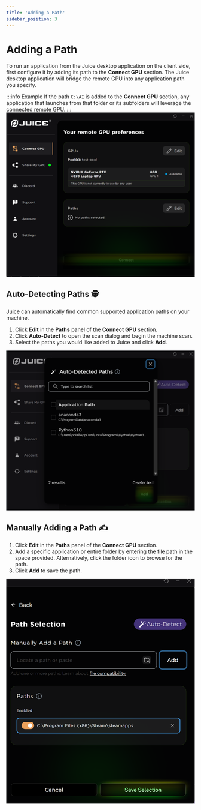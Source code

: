 ```yaml
---
title: 'Adding a Path'
sidebar_position: 3
---
```


# Adding a Path

To run an application from the Juice desktop application on the client side, first configure it by adding its path to the **Connect GPU** section. The Juice desktop application will bridge the remote GPU into any application path you specify.

:::info Example
If the path `C:\AI` is added to the **Connect GPU** section, any application that launches from that folder or its subfolders will leverage the connected remote GPU.
:::
![Add Paths](/img/juice/connect_gpu_nopaths.png)


## Auto-Detecting Paths 🕵️

Juice can automatically find common supported application paths on your machine.

1.  Click **Edit** in the **Paths** panel of the **Connect GPU** section.
2.  Click **Auto-Detect** to open the scan dialog and begin the machine scan.
3.  Select the paths you would like added to Juice and click **Add**.

![Auto-Detect Paths](/img/juice/connect_gpu_paths_autodetect.png)


## Manually Adding a Path ✍️

1.  Click **Edit** in the **Paths** panel of the **Connect GPU** section.
2.  Add a specific application or entire folder by entering the file path in the space provided. Alternatively, click the folder icon to browse for the path.
3.  Click **Add** to save the path.

![Manually Add Paths](/img/juice/connect_gpu_path_manual.png)
